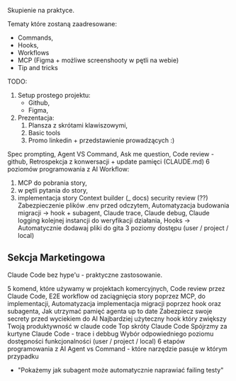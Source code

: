 
Skupienie na praktyce.

Tematy które zostaną zaadresowane:
- Commands,
- Hooks,
- Workflows
- MCP (Figma + możliwe screenshooty w pętli na webie)
- Tip and tricks

TODO:
1. Setup prostego projektu:
	- Github,
	- Figma,
2. Prezentacja:
	1. Plansza z skrótami klawiszowymi,
	2. Basic tools
	3. Promo linkedin + przedstawienie prowadzących :) 


Spec prompting,
Agent VS Command,
Ask me question,
Code review - github,
Retrospekcja z konwersacji + update pamięci (CLAUDE.md)
6 poziomów programowania z AI
Workflow: 
1. MCP do pobrania story, 
2. w pętli pytania do story, 
3. implementacja story
Context builder (_ docs)
security review (??)
Zabezpieczenie plików .env przed odczytem,
Automatyzacja budowania migracji -> hook + subagent,
Claude trace,
Claude debug,
Claude logging kolejnej instancji do weryfikacji działania,
Hooks -> Automatycznie dodawaj pliki do gita
3 poziomy dostępu (user <system> / project / local)


## Sekcja Marketingowa
Claude Code bez hype'u - praktyczne zastosowanie.

5 komend, które używamy w projektach komercyjnych,
Code review przez Claude Code,
E2E workflow od zaciągnięcia story poprzez MCP, do implementacji,
Automatyzacja implementacja migracji poprzez hook oraz subagenta,
Jak utrzymać pamięć agenta up to date
Zabezpiecz swoje secrety przed wyciekiem do AI
Najbardziej użyteczny hook który zwiększy Twoją produktywność w claude code
Top skróty Claude Code
Spójrzmy za kurtyne Claude Code - trace i debbug
Wybór odpowiedniego poziomu dostępności funkcjonalności (user / project / local)
6 etapów programowania z AI
Agent vs Command - które narzędzie pasuje w którym przypadku




- "Pokażemy jak subagent może automatycznie naprawiać failing testy"
